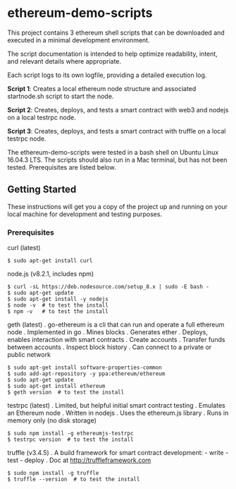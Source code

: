 # ethereum-demo-scripts

This project contains 3 ethereum shell scripts that can be downloaded and executed in a minimal development environment.

The script documentation is intended to help optimize readability, intent, and relevant details where appropriate.

Each script logs to its own logfile, providing a detailed execution log.

__Script 1__: Creates a local ethereum node structure and associated startnode.sh script to start the node.

__Script 2__: Creates, deploys, and tests a smart contract with web3 and nodejs on a local testrpc node.

__Script 3__: Creates, deploys, and tests a smart contract with truffle on a local testrpc node.

The ethereum-demo-scripts were tested in a bash shell on Ubuntu Linux 16.04.3 LTS. The scripts should also run in a Mac terminal, but has not been tested. Prerequisites are listed below.

## Getting Started

These instructions will get you a copy of the project up and running on your local machine for
development and testing purposes.

### Prerequisites

curl (latest)
  ```
  $ sudo apt-get install curl
  ```

node.js (v8.2.1, includes npm)
  ```
  $ curl -sL https://deb.nodesource.com/setup_8.x | sudo -E bash -
  $ sudo apt-get update
  $ sudo apt-get install -y nodejs
  $ node -v  # to test the install
  $ npm -v   # to test the install
  ```

geth (latest)
  . go-ethereum is a cli that can run and operate a full ethereum node
  . Implemented in go
  . Mines blocks
  . Generates ether
  . Deploys, enables interaction with smart contracts
  . Create accounts
  . Transfer funds between accounts
  . Inspect block history
  . Can connect to a private or public network

  ```
  $ sudo apt-get install software-properties-common 
  $ sudo add-apt-repository -y ppa:ethereum/ethereum
  $ sudo apt-get update
  $ sudo apt-get install ethereum
  $ geth version  # to test the install
  ```

testrpc (latest)
  . Limited, but helpful initial smart contract testing
  . Emulates an Ethereum node
  . Written in nodejs
  . Uses the ethereum.js library
  . Runs in memory only (no disk storage)

  ```
  $ sudo npm install -g ethereumjs-testrpc
  $ testrpc version  # to test the install
  ```

truffle (v3.4.5)
  . A build framework for smart contract development:
    - write
    - test
    - deploy
  . Doc at http://truffleframework.com

  ```
  $ sudo npm install -g truffle
  $ truffle --version  # to test the install
  ```

